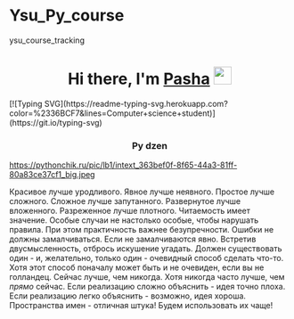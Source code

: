 # Ysu_Py_course
ysu_course_tracking

<h1 align="center">Hi there, I'm <a href="https://github.com/sampleeer/" target="_blank">Pasha</a> 
<img src="https://github.com/blackcater/blackcater/raw/main/images/Hi.gif" height="32"/></h1>
[![Typing SVG](https://readme-typing-svg.herokuapp.com?color=%2336BCF7&lines=Computer+science+student)](https://git.io/typing-svg)
<h3 align="center">Py dzen</h3>

https://pythonchik.ru/pic/lb1/intext_363bef0f-8f65-44a3-81ff-80a83ce37cf1_big.jpeg

Красивое лучше уродливого.
Явное лучше неявного.
Простое лучше сложного.
Сложное лучше запутанного.
Развернутое лучше вложенного.
Разреженное лучше плотного.
Читаемость имеет значение.
Особые случаи не настолько особые, чтобы нарушать правила.
При этом практичность важнее безупречности.
Ошибки не должны замалчиваться.
Если не замалчиваются явно.
Встретив двусмысленность, отбрось искушение угадать.
Должен существовать один - и, желательно, только один - очевидный способ сделать что-то.
Хотя этот способ поначалу может быть и не очевиден, если вы не голландец.
Сейчас лучше, чем никогда.
Хотя никогда часто лучше, чем *прямо* сейчас.
Если реализацию сложно объяснить - идея точно плоха.
Если реализацию легко объяснить - возможно, идея хороша.
Пространства имен - отличная штука! Будем использовать их чаще!
